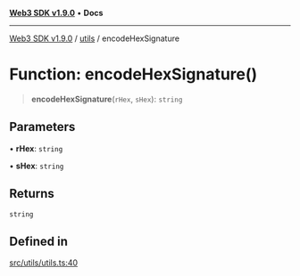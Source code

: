 [**Web3 SDK v1.9.0**](../../../README.md) • **Docs**

***

[Web3 SDK v1.9.0](../../../globals.md) / [utils](../README.md) / encodeHexSignature

# Function: encodeHexSignature()

> **encodeHexSignature**(`rHex`, `sHex`): `string`

## Parameters

• **rHex**: `string`

• **sHex**: `string`

## Returns

`string`

## Defined in

[src/utils/utils.ts:40](https://github.com/Mystic-Nayy/alephium-web3/blob/c1afd789a197ce5fe21f08c2965942090157c33d/packages/web3/src/utils/utils.ts#L40)
